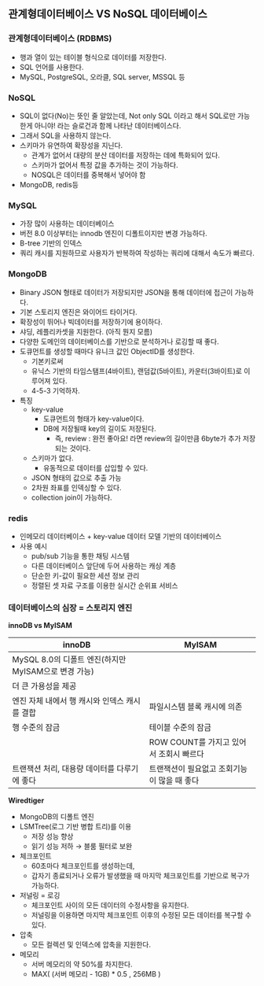 ## 관계형데이터베이스 VS NoSQL 데이터베이스

### 관계형데이터베이스 (RDBMS)

- 행과 열이 있는 테이블 형식으로 데이터를 저장한다.
- SQL 언어를 사용한다.
- MySQL, PostgreSQL, 오라클, SQL server, MSSQL 등

### NoSQL

- SQL이 없다(No)는 뜻인 줄 알았는데, Not only SQL 이라고 해서 SQL로만 가능한게 아니야! 라는 슬로건과 함께 나타난 데이터베이스다.
- 그래서 SQL을 사용하지 않는다.
- 스키마가 유연하여 확장성을 지닌다.
    - 관계가 없어서 대량의 분산 데이터를 저장하는 데에 특화되어 있다.
    - 스키마가 없어서 특정 값을 추가하는 것이 가능하다.
    - NOSQL은 데이터를 중복해서 넣어야 함
- MongoDB, redis등

### MySQL

- 가장 많이 사용하는 데이터베이스
- 버전 8.0 이상부터는 innodb 엔진이 디폴트이지만 변경 가능하다.
- B-tree 기반의 인덱스
- 쿼리 캐시를 지원하므로 사용자가 반복하여 작성하는 쿼리에 대해서 속도가 빠르다.

### MongoDB

- Binary JSON 형태로 데이터가 저장되지만 JSON을 통해 데이터에 접근이 가능하다.
- 기본 스토리지 엔진은 와이어드 타이거다.
- 확장성이 뛰어나 빅데이터를 저장하기에 용이하다.
- 샤딩, 레플리카셋을 지원한다. (아직 뭔지 모름)
- 다양한 도메인의 데이터베이스를 기반으로 분석하거나 로깅할 때 좋다.
- 도큐먼트를 생성할 때마다 유니크 값인 ObjectID를 생성한다.
    - 기본키로써
    - 유닉스 기반의 타임스탬프(4바이트), 랜덤값(5바이트), 카운터(3바이트)로 이루어져 있다.
    - 4-5-3 기억하자.
- 특징
    - key-value
        - 도큐먼트의 형태가 key-value이다.
        - DB에 저장될때 key의 길이도 저장된다.
            - 즉, review : 완전 좋아요! 라면 review의 길이만큼 6byte가 추가 저장되는 것이다.
    - 스키마가 없다.
        - 유동적으로 데이터를 삽입할 수 있다.
    - JSON 형태의 값으로 추출 가능
    - 2차원 좌표를 인덱싱할 수 있다.
    - collection join이 가능하다.


### redis

- 인메모리 데이터베이스 + key-value 데이터 모델 기반의 데이터베이스
- 사용 예시
    - pub/sub 기능을 통한 채팅 시스템
    - 다른 데이터베이스 앞단에 두어 사용하는 캐싱 계층
    - 단순한 키-값이 필요한 세션 정보 관리
    - 정렬된 셋 자료 구조를 이용한 실시간 순위표 서비스

### 데이터베이스의 심장 = 스토리지 엔진

**innoDB vs MyISAM**

| innoDB | MyISAM |
| --- | --- |
| MySQL 8.0의 디폴트 엔진(하지만 MyISAM으로 변경 가능) |  |
| 더 큰 가용성을 제공 |  |
| 엔진 자체 내에서 행 캐시와 인덱스 캐시를 결합 | 파일시스템 블록 캐시에 의존 |
| 행 수준의 잠금 | 테이블 수준의 잠금 |
|  | ROW COUNT를 가지고 있어서 조회시 빠르다 |
| 트랜잭션 처리, 대용량 데이터를 다루기에 좋다 | 트랜잭션이 필요없고 조회기능이 많을 때 좋다 |

******Wiredtiger******

- MongoDB의 디폴트 엔진
- LSMTree(로그 기반 병합 트리)를 이용
    - 저장 성능 향상
    - 읽기 성능 저하 → 블룸 필터로 보완
- 체크포인트
    - 60초마다 체크포인트를 생성하는데,
    - 갑자기 종료되거나 오류가 발생했을 때 마지막 체크포인트를 기반으로 복구가 가능하다.
- 저널링 = 로깅
    - 체크포인트 사이의 모든 데이터의 수정사항을 유지한다.
    - 저널링을 이용하면 마지막 체크포인트 이후의 수정된 모든 데이터를 복구할 수 있다.
- 압축
    - 모든 컬렉션 및 인덱스에 압축을 지원한다.
- 메모리
    - 서버 메모리의 약 50%를 차지한다.
    - MAX( (서버 메모리 - 1GB) * 0.5 , 256MB )